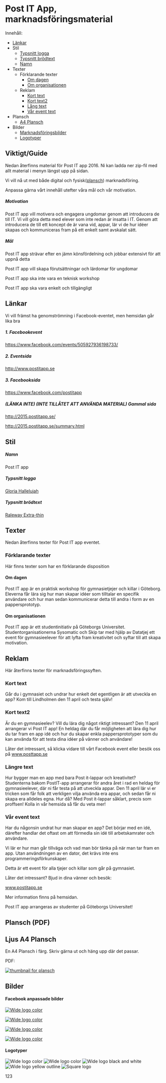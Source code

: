 # Post IT App, marknadsföringsmaterial

Innehåll:
- [Länkar](#länkar)
- Stil
  - [Typsnitt logga](#typsnitt-logga)
  - [Typsnitt brödtext](#typsnitt-brödtext)
  - [Namn](#namn)
- Texter
  - Förklarande texter
    - [Om dagen](#om-dagen)
    - [Om organisationen](#om-organisationen)
  - Reklam
    - [Kort text](#kort-text)
    - [Kort text2](#kort-text2)
    - [Lång text](#längre-text)
    - [Vår event text](#vår-event-text)    
- Plansch
  - [A4 Plansch](#ljus-a4-plansch)
- Bilder
  - [Marknadsföringsbilder](#facebook-anpassade-bilder)
  - [Logotyper](#logotyper)

## Viktigt/Guide
Nedan återfinns material för Post IT app 2016. Ni kan ladda ner zip-fil med allt material i menyn längst upp på sidan.

Vi vill nå ut med både digital och fysisk([plansch](#plansch-a4)) marknadsföring.

Anpassa gärna vårt innehåll utefter våra mål och vår motivation.

##### Motivation
Post IT app vill motivera och engagera ungdomar genom att introducera de till IT. Vi vill göra detta med elever som inte redan är insatta i IT. Genom att introducera de till ett koncept de är vana vid, appar, lär vi de hur idéer skapas och kommuniceras fram på ett enkelt samt avskalat sätt.


##### Mål
Post IT app strävar efter en jämn könsfördelning och jobbar extensivt för att uppnå detta

Post IT app vill skapa förutsättningar och lärdomar för ungdomar

Post IT app ska inte vara en teknisk workshop

Post IT app ska vara enkelt och tillgängligt

## Länkar

Vi vill främst ha genomströmning i Facebook-eventet, men hemsidan går lika bra

##### 1. Facebookevent
https://www.facebook.com/events/505927936198733/

##### 2. Eventsida
http://www.postitapp.se
##### 3. Facebooksida
https://www.facebook.com/postitapp

##### (LÄNKA INTE) (INTE TILLÅTET ATT ANVÄNDA MATERIAL) Gammal sida
http://2015.postitapp.se/

http://2015.postitapp.se/summary.html

## Stil
##### Namn
Post IT app
##### Typsnitt logga
[Gloria Hallelujah](https://www.google.com/fonts/specimen/Gloria+Hallelujah)
##### Typsnitt brödtext
[Raleway Extra-thin](https://www.google.com/fonts/specimen/Raleway)

## Texter
Nedan återfinns texter för Post IT app eventet.

### Förklarande texter
Här finns texter som har en förklarande disposition

#### Om dagen

Post IT app är en praktisk workshop för gymnasietjejer och killar i Göteborg. Eleverna får lära sig hur man skapar idéer som tilltalar en specifik användare och hur man sedan kommunicerar detta till andra i form av en pappersprototyp.

#### Om organisationen

Post IT app är ett studentinitiativ på Göteborgs Universitet.  Studentorganisationerna Sysomatic och Skip tar med hjälp av Datatjej ett event för gymnasieelever för att lyfta fram kreativitet och syftar till att skapa motivation.

##  Reklam
Här återfinns texter för marknadsföringssyften.

### Kort text

Går du i gymnasiet och undrar hur enkelt det egentligen är att utveckla en app?
Kom till Lindholmen den 11 april och testa själv!

### Kort text2
Är du en gymnasieelev? Vill du lära dig något riktigt intressant? Den 11 april arrangerar vi Post IT app! En heldag där du får möjligheten att lära dig hur du tar fram en app idé och hur du skapar enkla pappersprototyper som du kan använda för att testa dina idéer på vänner och användare!

Låter det intressant, så klicka vidare till vårt Facebook event eller besök oss på www.posttapp.se

### Längre text

Hur bygger man en app med bara Post it-lappar och kreativitet? Studenterna bakom PostIT-app arrangerar för andra året i rad en heldag för gymnasieelever, där ni får testa på att utveckla appar. Den 11 april lär vi er tricken som får folk att verkligen vilja använda era appar, och sedan får ni skapa era alldeles egna. Hur då? Med Post it-lappar såklart, precis som proffsen! Kolla in vår hemsida så får du veta mer!

### Vår event text
Har du någonsin undrat hur man skapar en app? Det börjar med en idé, därefter handlar det oftast om att förmedla sin idé till arbetskamrater och användare.

Vi lär er hur man går tillväga och vad man bör tänka på när man tar fram en app. Utan användningen av en dator, det krävs inte ens programmeringsförkunskaper.

Detta är ett event för alla tjejer och killar som går på gymnasiet.

Låter det intressant? Bjud in dina vänner och besök:

www.postitapp.se

Mer information finns på hemsidan.

Post IT app arrangeras av studenter på Göteborgs Universitet!

## Plansch (PDF)

## Ljus A4 Plansch
En A4 Plansch i färg. Skriv gärna ut och häng upp där det passar.

PDF:

[![thumbnail for plansch](https://raw.githubusercontent.com/PostITapp/material2016/master/images/plansch/thumbnails/planscha4.jpg)](https://raw.githubusercontent.com/PostITapp/material2016/master/images/plansch/planschA4.pdf)

## Bilder
#### Facebook anpassade bilder
[![Wide logo color](https://raw.githubusercontent.com/PostITapp/material2016/master/images/advertisement/thumbnails/solsidan.png)](https://raw.githubusercontent.com/PostITapp/material2016/master/images/advertisement/solsidan.png)

[![Wide logo color](https://raw.githubusercontent.com/PostITapp/material2016/master/images/advertisement/thumbnails/resultatbild.png)](https://raw.githubusercontent.com/PostITapp/material2016/master/images/advertisement/resultatbild.png)

[![Wide logo color](https://raw.githubusercontent.com/PostITapp/material2016/master/images/advertisement/thumbnails/smallgroup.png)](https://raw.githubusercontent.com/PostITapp/material2016/master/images/advertisement/smallgroup.png)

[![Wide logo color](https://raw.githubusercontent.com/PostITapp/material2016/master/images/advertisement/thumbnails/FacebookBildSvensk.png)](https://raw.githubusercontent.com/PostITapp/material2016/master/images/advertisement/FacebookBildSvensk.png)

#### Logotyper
![Wide logo color](https://raw.githubusercontent.com/PostITapp/material2016/master/images/logo/postitapp-justtext-whiteborder.png)
![Wide logo color](https://raw.githubusercontent.com/PostITapp/material2016/master/images/logo/logowide1250x416.png)
![Wide logo black and white](https://raw.githubusercontent.com/PostITapp/material2016/master/images/logo/logowide1250x416bw.png)
![Wide logo yellow outline](https://raw.githubusercontent.com/PostITapp/material2016/master/images/logo/logowide1250x416yo.png)
![Square logo](https://raw.githubusercontent.com/PostITapp/material2016/master/images/logo/postitapp-trans-square.png)

123
